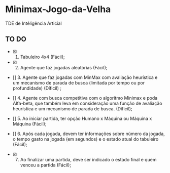 # Minimax-Jogo-da-Velha
TDE de Intêligência Articial 

## TO DO

- [X] 1. Tabuleiro 4x4 (Fácil);

- [X] 2. Agente que faz jogadas aleatórias (Fácil);

- [] 3. Agente que faz jogadas com MinMax com avaliação heurística e um mecanismo de parada de busca (limitada por tempo ou
por profundidade) (Díficil) ;

- [] 4. Agente com busca competitiva com o algoritmo Minimax e poda Alfa-beta, que também leva em consideração uma função de avaliação heurística e um
mecanismo de parada de busca. (Díficil);

- [] 5. Ao iniciar partida, ter opção Humano x Máquina ou Máquina x Máquina (Fácil);

- [] 6. Após cada jogada, devem ter informações sobre número da jogada, o tempo gasto na jogada (em segundos) e o estado atual
do tabuleiro (Fácil);

- [X] 7. Ao finalizar uma partida, deve ser indicado o estado final e quem venceu a partida (Fácil);





